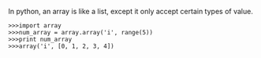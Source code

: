 In python, an array is like a list, except it only accept certain types of value.

    >>>import array
    >>>num_array = array.array('i', range(5))
    >>>print num_array
    >>>array('i', [0, 1, 2, 3, 4])
